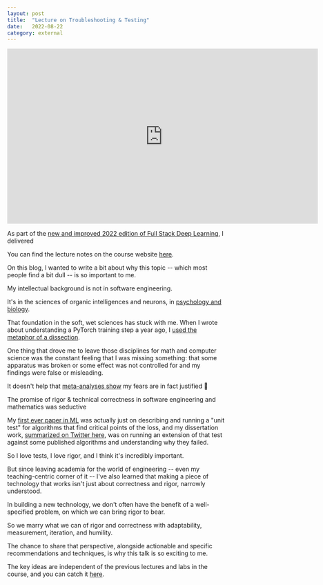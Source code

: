 ```yaml
---
layout: post
title:	"Lecture on Troubleshooting & Testing"
date:	2022-08-22
category: external
---
```


<div align="center">
<iframe width="720" height="405" src="https://www.youtube-nocookie.com/embed/RLemHNAO5Lw?list=PL1T8fO7ArWleMMI8KPJ_5D5XSlovTW_Ur" title="YouTube video player" frameborder="0" allow="accelerometer; autoplay; clipboard-write; encrypted-media; gyroscope; picture-in-picture" allowfullscreen></iframe>
</div>

<!--exc-->

As part of the
[new and improved 2022 edition of Full Stack Deep Learning](https://fullstackdeeplearning.com/course/2022/),
I delivered

You can find the lecture notes on the course website
[here](https://fullstackdeeplearning.com/course/2022/lecture-3-troubleshooting-and-testing/).

On this blog, I wanted to write a bit about why this topic --
which most people find a bit dull --
is so important to me.

My intellectual background is not in software engineering.

It's in the sciences of organic intelligences and neurons,
in
[psychology and biology]({{site.url}}/research).

That foundation in the soft, wet sciences has stuck with me.
When I wrote about understanding a PyTorch training step a year ago, I
[used the metaphor of a dissection]({{site.url}}/external/2021/08/24/trace-report.html).

One thing that drove me to leave those disciplines
for math and computer science was the constant feeling that
I was missing something:
that some apparatus was broken or some effect was not controlled
for and my findings were false or misleading.

It doesn't help that
[meta-analyses show](https://www.ncbi.nlm.nih.gov/pmc/articles/PMC1182327/)
my fears are in fact justified 😬

The promise of rigor & technical correctness
in software engineering and mathematics was seductive

My [first ever paper in ML](https://arxiv.org/abs/1901.10603)
was actually just on describing and running a "unit test"
for algorithms that find critical points of the loss, and
my dissertation work,
[summarized on Twitter here](https://twitter.com/charles_irl/status/1242294753787609088),
was on running an extension of that test against some
published algorithms and understanding why they failed.

So I love tests, I love rigor, and I think it's incredibly important.

But since leaving academia for the world of engineering --
even my teaching-centric corner of it --
I've also learned that making a piece of technology
that works isn't just about correctness and rigor, narrowly understood.

In building a new technology,
we don't often have the benefit of a well-specified problem,
on which we can bring rigor to bear.

So we marry what we can of rigor and correctness with
adaptability, measurement, iteration, and humility.

The chance to share that perspective,
alongside actionable and specific recommendations and techniques,
is why this talk is so exciting to me.

The key ideas are independent of the previous lectures and labs in the course,
and you can catch it
[here](https://youtu.be/RLemHNAO5Lw?list=PL1T8fO7ArWleMMI8KPJ_5D5XSlovTW_Ur).
